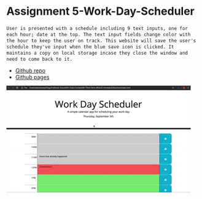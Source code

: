 # Assignment 5-Work-Day-Scheduler
    
    User is presented with a schedule including 9 text inputs, one for each hour; date at the top. The text input fields change color with the hour to keep the user on track. This website will save the user's schedule they've input when the blue save icon is clicked. It maintains a copy on local storage incase they close the window and need to come back to it.

* [Github repo](https://github.com/MJGRiley/5-Work-Day-Scheduler)
* [Github pages](https://MJGRiley.github.io/5-Work-Day-Scheduler)

![A user clicks on slots on the color-coded calendar and edits the events.](./Assets/05-third-party-apis-homework-demo.gif)
